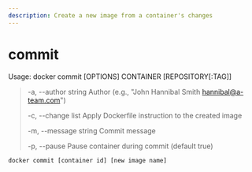 ```yaml
---
description: Create a new image from a container's changes
---
```


# commit

Usage: docker commit \[OPTIONS] CONTAINER \[REPOSITORY\[:TAG]]

> \-a, --author string Author (e.g., "John Hannibal Smith [hannibal@a-team.com](mailto:hannibal@a-team.com)")
>
> &#x20;\-c, --change list Apply Dockerfile instruction to the created image&#x20;
>
> \-m, --message string Commit message&#x20;
>
> \-p, --pause Pause container during commit (default true)

```
docker commit [container id] [new image name]
```
